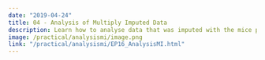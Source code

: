 ```yaml
---
date: "2019-04-24"
title: 04 - Analysis of Multiply Imputed Data
description: Learn how to analyse data that was imputed with the mice package
image: /practical/analysismi/image.png
link: "/practical/analysismi/EP16_AnalysisMI.html"
---
```

